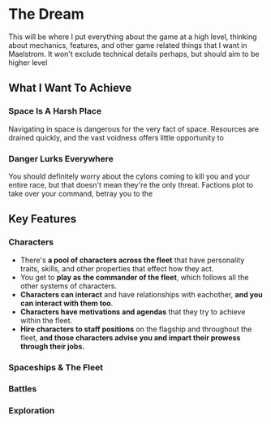 # The Dream

This will be where I put everything about the game at a high level, thinking about mechanics, features, and other game
related things that I want in Maelstrom. It won't exclude technical details perhaps, but should aim to be higher level

## What I Want To Achieve

### Space Is A Harsh Place

Navigating in space is dangerous for the very fact of space. Resources are drained quickly, and the vast voidness offers little opportunity to

### Danger Lurks Everywhere

You should definitely worry about the cylons coming to kill you and your entire race, but that doesn't mean they're the only threat. Factions plot to take over your command, betray you to the

## Key Features

### Characters

-   There's **a pool of characters across the fleet** that have personality traits, skills, and other properties that effect how they act.
-   You get to **play as the commander of the fleet**, which follows all the other systems of characters.
-   **Characters can interact** and have relationships with eachother, **and you can interact with them too**.
-   **Characters have motivations and agendas** that they try to achieve within the fleet.
-   **Hire characters to staff positions** on the flagship and throughout the fleet, **and those characters advise you and impart their prowess through their jobs.**

### Spaceships & The Fleet

### Battles

### Exploration
